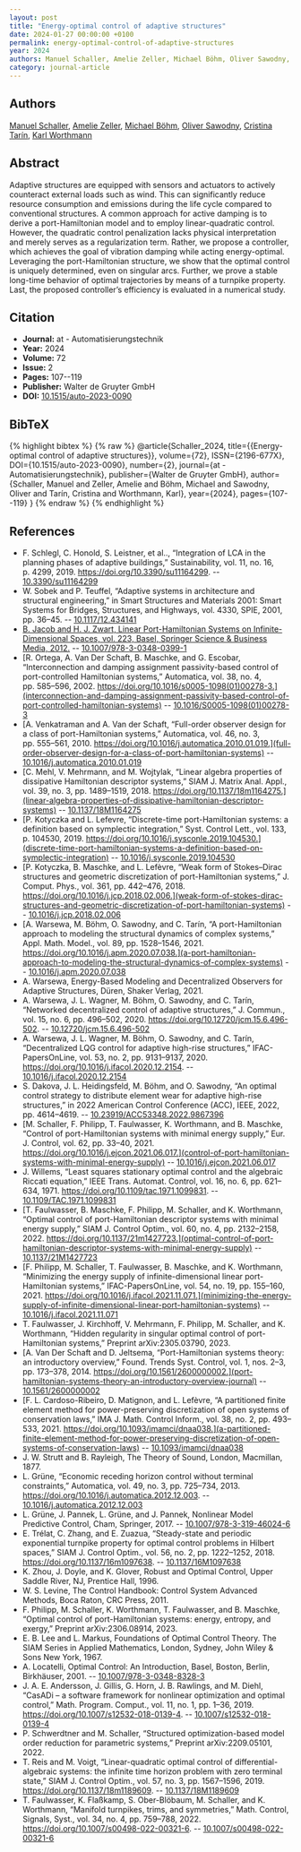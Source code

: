 ```yaml
---
layout: post
title: "Energy-optimal control of adaptive structures"
date: 2024-01-27 00:00:00 +0100
permalink: energy-optimal-control-of-adaptive-structures
year: 2024
authors: Manuel Schaller, Amelie Zeller, Michael Böhm, Oliver Sawodny, Cristina Tarín, Karl Worthmann
category: journal-article
---
```

 
## Authors
[Manuel Schaller](authors/manuel-schaller), [Amelie Zeller](authors/amelie-zeller), [Michael Böhm](authors/michael-bohm), [Oliver Sawodny](authors/oliver-sawodny), [Cristina Tarín](authors/cristina-tarin), [Karl Worthmann](authors/karl-worthmann)
 
## Abstract
Adaptive structures are equipped with sensors and actuators to actively counteract external loads such as wind. This can significantly reduce resource consumption and emissions during the life cycle compared to conventional structures. A common approach for active damping is to derive a port-Hamiltonian model and to employ linear-quadratic control. However, the quadratic control penalization lacks physical interpretation and merely serves as a regularization term. Rather, we propose a controller, which achieves the goal of vibration damping while acting energy-optimal. Leveraging the port-Hamiltonian structure, we show that the optimal control is uniquely determined, even on singular arcs. Further, we prove a stable long-time behavior of optimal trajectories by means of a turnpike property. Last, the proposed controller’s efficiency is evaluated in a numerical study.
 
## Citation
- **Journal:** at - Automatisierungstechnik
- **Year:** 2024
- **Volume:** 72
- **Issue:** 2
- **Pages:** 107--119
- **Publisher:** Walter de Gruyter GmbH
- **DOI:** [10.1515/auto-2023-0090](https://doi.org/10.1515/auto-2023-0090)
 
## BibTeX
{% highlight bibtex %}
{% raw %}
@article{Schaller_2024,
  title={{Energy-optimal control of adaptive structures}},
  volume={72},
  ISSN={2196-677X},
  DOI={10.1515/auto-2023-0090},
  number={2},
  journal={at - Automatisierungstechnik},
  publisher={Walter de Gruyter GmbH},
  author={Schaller, Manuel and Zeller, Amelie and Böhm, Michael and Sawodny, Oliver and Tarín, Cristina and Worthmann, Karl},
  year={2024},
  pages={107--119}
}
{% endraw %}
{% endhighlight %}
 
## References
- F. Schlegl, C. Honold, S. Leistner, et al.., “Integration of LCA in the planning phases of adaptive buildings,” Sustainability, vol. 11, no. 16, p. 4299, 2019. https://doi.org/10.3390/su11164299. -- [10.3390/su11164299](https://doi.org/10.3390/su11164299)
- W. Sobek and P. Teuffel, “Adaptive systems in architecture and structural engineering,” in Smart Structures and Materials 2001: Smart Systems for Bridges, Structures, and Highways, vol. 4330, SPIE, 2001, pp. 36–45. -- [10.1117/12.434141](https://doi.org/10.1117/12.434141)
- [B. Jacob and H. J. Zwart, Linear Port-Hamiltonian Systems on Infinite-Dimensional Spaces, vol. 223, Basel, Springer Science & Business Media, 2012.](linear-port-hamiltonian-systems-on-infinite-dimensional-spaces) -- [10.1007/978-3-0348-0399-1](https://doi.org/10.1007/978-3-0348-0399-1)
- [R. Ortega, A. Van Der Schaft, B. Maschke, and G. Escobar, “Interconnection and damping assignment passivity-based control of port-controlled Hamiltonian systems,” Automatica, vol. 38, no. 4, pp. 585–596, 2002. https://doi.org/10.1016/s0005-1098(01)00278-3.](interconnection-and-damping-assignment-passivity-based-control-of-port-controlled-hamiltonian-systems) -- [10.1016/S0005-1098(01)00278-3](https://doi.org/10.1016/S0005-1098(01)00278-3)
- [A. Venkatraman and A. Van der Schaft, “Full-order observer design for a class of port-Hamiltonian systems,” Automatica, vol. 46, no. 3, pp. 555–561, 2010. https://doi.org/10.1016/j.automatica.2010.01.019.](full-order-observer-design-for-a-class-of-port-hamiltonian-systems) -- [10.1016/j.automatica.2010.01.019](https://doi.org/10.1016/j.automatica.2010.01.019)
- [C. Mehl, V. Mehrmann, and M. Wojtylak, “Linear algebra properties of dissipative Hamiltonian descriptor systems,” SIAM J. Matrix Anal. Appl., vol. 39, no. 3, pp. 1489–1519, 2018. https://doi.org/10.1137/18m1164275.](linear-algebra-properties-of-dissipative-hamiltonian-descriptor-systems) -- [10.1137/18M1164275](https://doi.org/10.1137/18M1164275)
- [P. Kotyczka and L. Lefevre, “Discrete-time port-Hamiltonian systems: a definition based on symplectic integration,” Syst. Control Lett., vol. 133, p. 104530, 2019. https://doi.org/10.1016/j.sysconle.2019.104530.](discrete-time-port-hamiltonian-systems-a-definition-based-on-symplectic-integration) -- [10.1016/j.sysconle.2019.104530](https://doi.org/10.1016/j.sysconle.2019.104530)
- [P. Kotyczka, B. Maschke, and L. Lefèvre, “Weak form of Stokes–Dirac structures and geometric discretization of port-Hamiltonian systems,” J. Comput. Phys., vol. 361, pp. 442–476, 2018. https://doi.org/10.1016/j.jcp.2018.02.006.](weak-form-of-stokes-dirac-structures-and-geometric-discretization-of-port-hamiltonian-systems) -- [10.1016/j.jcp.2018.02.006](https://doi.org/10.1016/j.jcp.2018.02.006)
- [A. Warsewa, M. Böhm, O. Sawodny, and C. Tarín, “A port-Hamiltonian approach to modeling the structural dynamics of complex systems,” Appl. Math. Model., vol. 89, pp. 1528–1546, 2021. https://doi.org/10.1016/j.apm.2020.07.038.](a-port-hamiltonian-approach-to-modeling-the-structural-dynamics-of-complex-systems) -- [10.1016/j.apm.2020.07.038](https://doi.org/10.1016/j.apm.2020.07.038)
- A. Warsewa, Energy-Based Modeling and Decentralized Observers for Adaptive Structures, Düren, Shaker Verlag, 2021.
- A. Warsewa, J. L. Wagner, M. Böhm, O. Sawodny, and C. Tarín, “Networked decentralized control of adaptive structures,” J. Commun., vol. 15, no. 6, pp. 496–502, 2020. https://doi.org/10.12720/jcm.15.6.496-502. -- [10.12720/jcm.15.6.496-502](https://doi.org/10.12720/jcm.15.6.496-502)
- A. Warsewa, J. L. Wagner, M. Böhm, O. Sawodny, and C. Tarín, “Decentralized LQG control for adaptive high-rise structures,” IFAC-PapersOnLine, vol. 53, no. 2, pp. 9131–9137, 2020. https://doi.org/10.1016/j.ifacol.2020.12.2154. -- [10.1016/j.ifacol.2020.12.2154](https://doi.org/10.1016/j.ifacol.2020.12.2154)
- S. Dakova, J. L. Heidingsfeld, M. Böhm, and O. Sawodny, “An optimal control strategy to distribute element wear for adaptive high-rise structures,” in 2022 American Control Conference (ACC), IEEE, 2022, pp. 4614–4619. -- [10.23919/ACC53348.2022.9867396](https://doi.org/10.23919/ACC53348.2022.9867396)
- [M. Schaller, F. Philipp, T. Faulwasser, K. Worthmann, and B. Maschke, “Control of port-Hamiltonian systems with minimal energy supply,” Eur. J. Control, vol. 62, pp. 33–40, 2021. https://doi.org/10.1016/j.ejcon.2021.06.017.](control-of-port-hamiltonian-systems-with-minimal-energy-supply) -- [10.1016/j.ejcon.2021.06.017](https://doi.org/10.1016/j.ejcon.2021.06.017)
- J. Willems, “Least squares stationary optimal control and the algebraic Riccati equation,” IEEE Trans. Automat. Control, vol. 16, no. 6, pp. 621–634, 1971. https://doi.org/10.1109/tac.1971.1099831. -- [10.1109/TAC.1971.1099831](https://doi.org/10.1109/TAC.1971.1099831)
- [T. Faulwasser, B. Maschke, F. Philipp, M. Schaller, and K. Worthmann, “Optimal control of port-Hamiltonian descriptor systems with minimal energy supply,” SIAM J. Control Optim., vol. 60, no. 4, pp. 2132–2158, 2022. https://doi.org/10.1137/21m1427723.](optimal-control-of-port-hamiltonian-descriptor-systems-with-minimal-energy-supply) -- [10.1137/21M1427723](https://doi.org/10.1137/21M1427723)
- [F. Philipp, M. Schaller, T. Faulwasser, B. Maschke, and K. Worthmann, “Minimizing the energy supply of infinite-dimensional linear port-Hamiltonian systems,” IFAC-PapersOnLine, vol. 54, no. 19, pp. 155–160, 2021. https://doi.org/10.1016/j.ifacol.2021.11.071.](minimizing-the-energy-supply-of-infinite-dimensional-linear-port-hamiltonian-systems) -- [10.1016/j.ifacol.2021.11.071](https://doi.org/10.1016/j.ifacol.2021.11.071)
- T. Faulwasser, J. Kirchhoff, V. Mehrmann, F. Philipp, M. Schaller, and K. Worthmann, “Hidden regularity in singular optimal control of port-Hamiltonian systems,” Preprint arXiv:2305.03790, 2023.
- [A. Van Der Schaft and D. Jeltsema, “Port-Hamiltonian systems theory: an introductory overview,” Found. Trends Syst. Control, vol. 1, nos. 2–3, pp. 173–378, 2014. https://doi.org/10.1561/2600000002.](port-hamiltonian-systems-theory-an-introductory-overview-journal) -- [10.1561/2600000002](https://doi.org/10.1561/2600000002)
- [F. L. Cardoso-Ribeiro, D. Matignon, and L. Lefèvre, “A partitioned finite element method for power-preserving discretization of open systems of conservation laws,” IMA J. Math. Control Inform., vol. 38, no. 2, pp. 493–533, 2021. https://doi.org/10.1093/imamci/dnaa038.](a-partitioned-finite-element-method-for-power-preserving-discretization-of-open-systems-of-conservation-laws) -- [10.1093/imamci/dnaa038](https://doi.org/10.1093/imamci/dnaa038)
- J. W. Strutt and B. Rayleigh, The Theory of Sound, London, Macmillan, 1877.
- L. Grüne, “Economic receding horizon control without terminal constraints,” Automatica, vol. 49, no. 3, pp. 725–734, 2013. https://doi.org/10.1016/j.automatica.2012.12.003. -- [10.1016/j.automatica.2012.12.003](https://doi.org/10.1016/j.automatica.2012.12.003)
- L. Grüne, J. Pannek, L. Grüne, and J. Pannek, Nonlinear Model Predictive Control, Cham, Springer, 2017. -- [10.1007/978-3-319-46024-6](https://doi.org/10.1007/978-3-319-46024-6)
- E. Trélat, C. Zhang, and E. Zuazua, “Steady-state and periodic exponential turnpike property for optimal control problems in Hilbert spaces,” SIAM J. Control Optim., vol. 56, no. 2, pp. 1222–1252, 2018. https://doi.org/10.1137/16m1097638. -- [10.1137/16M1097638](https://doi.org/10.1137/16M1097638)
- K. Zhou, J. Doyle, and K. Glover, Robust and Optimal Control, Upper Saddle River, NJ, Prentice Hall, 1996.
- W. S. Levine, The Control Handbook: Control System Advanced Methods, Boca Raton, CRC Press, 2011.
- F. Philipp, M. Schaller, K. Worthmann, T. Faulwasser, and B. Maschke, “Optimal control of port-Hamiltonian systems: energy, entropy, and exergy,” Preprint arXiv:2306.08914, 2023.
- E. B. Lee and L. Markus, Foundations of Optimal Control Theory. The SIAM Series in Applied Mathematics, London, Sydney, John Wiley & Sons New York, 1967.
- A. Locatelli, Optimal Control: An Introduction, Basel, Boston, Berlin, Birkhäuser, 2001. -- [10.1007/978-3-0348-8328-3](https://doi.org/10.1007/978-3-0348-8328-3)
- J. A. E. Andersson, J. Gillis, G. Horn, J. B. Rawlings, and M. Diehl, “CasADi – a software framework for nonlinear optimization and optimal control,” Math. Program. Comput., vol. 11, no. 1, pp. 1–36, 2019. https://doi.org/10.1007/s12532-018-0139-4. -- [10.1007/s12532-018-0139-4](https://doi.org/10.1007/s12532-018-0139-4)
- P. Schwerdtner and M. Schaller, “Structured optimization-based model order reduction for parametric systems,” Preprint arXiv:2209.05101, 2022.
- T. Reis and M. Voigt, “Linear-quadratic optimal control of differential-algebraic systems: the infinite time horizon problem with zero terminal state,” SIAM J. Control Optim., vol. 57, no. 3, pp. 1567–1596, 2019. https://doi.org/10.1137/18m1189609. -- [10.1137/18M1189609](https://doi.org/10.1137/18M1189609)
- T. Faulwasser, K. Flaßkamp, S. Ober-Blöbaum, M. Schaller, and K. Worthmann, “Manifold turnpikes, trims, and symmetries,” Math. Control, Signals, Syst., vol. 34, no. 4, pp. 759–788, 2022. https://doi.org/10.1007/s00498-022-00321-6. -- [10.1007/s00498-022-00321-6](https://doi.org/10.1007/s00498-022-00321-6)

